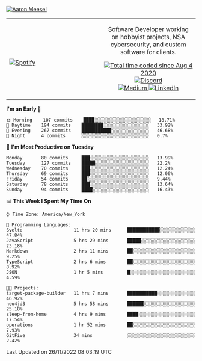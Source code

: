 [![Aaron Meese!](https://user-images.githubusercontent.com/17814535/88975338-a2aabf00-d27f-11ea-963f-8a19608716b4.png)](https://github.com/ajmeese7/readme-ascii "README ASCII")

<!-- Modified from project here: https://github.com/novatorem/novatorem -->
<table width="100%">
  <tr>
  <td width="50%">

&nbsp; <br> [![Spotify](https://ajmeese7.vercel.app/api/spotify)](https://open.spotify.com/user/ajmeese)

  </td>
  <td width="50%">
    <p align="center">
    Software Developer working on hobbyist projects, NSA cybersecurity, and custom software for clients.
    </p>
    <p align="center">
      <a href="https://wakatime.com/@f726891d-3b02-46cd-9b60-e8c59f9e2b14">
        <img src="https://wakatime.com/badge/user/f726891d-3b02-46cd-9b60-e8c59f9e2b14.svg" alt="Total time coded since Aug 4 2020" title="WakaTime" />
      </a>
      <a href="http://link.aaronmeese.com/discord">
        <img src="https://img.shields.io/badge/discord-ajmeese7%234835-369?style=flat-square&logo=discord&logoColor=white&color=purple" alt="Discord" title="Discord">
      </a>
      <br />
      <a href="https://link.aaronmeese.com/medium">
        <img src="https://img.shields.io/badge/medium-ajmeese7-1DB954?style=flat-square&logo=medium&logoColor=white" alt="Medium" title="Medium">
      </a>
      <a href="https://link.aaronmeese.com/linkedin">
        <img src="https://img.shields.io/badge/linkedIn-aaronmeese-1DB954?style=flat-square&logo=linkedin&logoColor=white&color=blue" alt="LinkedIn" title="LinkedIn">
      </a>
    </p>
  </td>

</table>

[//]: <> (The `&nbsp;` is to have Aphelion take up more space)

<!--START_SECTION:waka-->
**I'm an Early 🐤** 

```text
🌞 Morning    107 commits    ████░░░░░░░░░░░░░░░░░░░░░   18.71% 
🌆 Daytime    194 commits    ████████░░░░░░░░░░░░░░░░░   33.92% 
🌃 Evening    267 commits    ███████████░░░░░░░░░░░░░░   46.68% 
🌙 Night      4 commits      ░░░░░░░░░░░░░░░░░░░░░░░░░   0.7%

```
📅 **I'm Most Productive on Tuesday** 

```text
Monday       80 commits     ███░░░░░░░░░░░░░░░░░░░░░░   13.99% 
Tuesday      127 commits    █████░░░░░░░░░░░░░░░░░░░░   22.2% 
Wednesday    70 commits     ███░░░░░░░░░░░░░░░░░░░░░░   12.24% 
Thursday     69 commits     ███░░░░░░░░░░░░░░░░░░░░░░   12.06% 
Friday       54 commits     ██░░░░░░░░░░░░░░░░░░░░░░░   9.44% 
Saturday     78 commits     ███░░░░░░░░░░░░░░░░░░░░░░   13.64% 
Sunday       94 commits     ████░░░░░░░░░░░░░░░░░░░░░   16.43%

```


📊 **This Week I Spent My Time On** 

```text
⌚︎ Time Zone: America/New_York

💬 Programming Languages: 
Svelte                   11 hrs 20 mins      ████████████░░░░░░░░░░░░░   47.84% 
JavaScript               5 hrs 29 mins       █████░░░░░░░░░░░░░░░░░░░░   23.18% 
Markdown                 2 hrs 11 mins       ██░░░░░░░░░░░░░░░░░░░░░░░   9.25% 
TypeScript               2 hrs 6 mins        ██░░░░░░░░░░░░░░░░░░░░░░░   8.92% 
JSON                     1 hr 5 mins         █░░░░░░░░░░░░░░░░░░░░░░░░   4.59%

🐱‍💻 Projects: 
target-package-builder   11 hrs 7 mins       ███████████░░░░░░░░░░░░░░   46.92% 
neo4jd3                  5 hrs 58 mins       ██████░░░░░░░░░░░░░░░░░░░   25.18% 
sleep-from-home          4 hrs 9 mins        ████░░░░░░░░░░░░░░░░░░░░░   17.54% 
operations               1 hr 52 mins        ██░░░░░░░░░░░░░░░░░░░░░░░   7.93% 
GitFive                  34 mins             ░░░░░░░░░░░░░░░░░░░░░░░░░   2.42%

```


 Last Updated on 26/11/2022 08:03:19 UTC
<!--END_SECTION:waka-->
